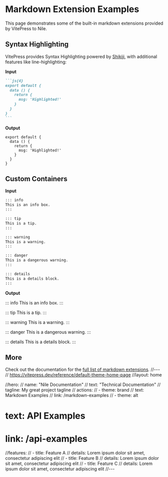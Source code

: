 # Markdown Extension Examples

This page demonstrates some of the built-in markdown extensions provided by VitePress to Nile.

## Syntax Highlighting

VitePress provides Syntax Highlighting powered by [Shikiji](https://github.com/antfu/shikiji), with additional features like line-highlighting:

**Input**

````md
```js{4}
export default {
  data () {
    return {
      msg: 'Highlighted!'
    }
  }
}
```
````

**Output**

```js{4}
export default {
  data () {
    return {
      msg: 'Highlighted!'
    }
  }
}
```

## Custom Containers

**Input**

```md
::: info
This is an info box.
:::

::: tip
This is a tip.
:::

::: warning
This is a warning.
:::

::: danger
This is a dangerous warning.
:::

::: details
This is a details block.
:::
```

**Output**

::: info
This is an info box.
:::

::: tip
This is a tip.
:::

::: warning
This is a warning.
:::

::: danger
This is a dangerous warning.
:::

::: details
This is a details block.
:::

## More

Check out the documentation for the [full list of markdown extensions](https://vitepress.dev/guide/markdown).
//---
// https://vitepress.dev/reference/default-theme-home-page
//layout: home

//hero:
//  name: "Nile Documentation"
//  text: "Technical Documentation"
//  tagline: My great project tagline
//  actions:
//    - theme: brand
//      text: Markdown Examples
//      link: /markdown-examples
//    - theme: alt
#      text: API Examples
#      link: /api-examples

//features:
//  - title: Feature A
//    details: Lorem ipsum dolor sit amet, consectetur adipiscing elit
//  - title: Feature B
//    details: Lorem ipsum dolor sit amet, consectetur adipiscing elit
//  - title: Feature C
//    details: Lorem ipsum dolor sit amet, consectetur adipiscing elit
//---

